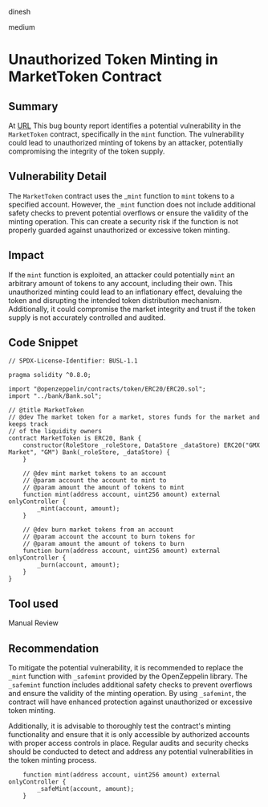 dinesh

medium

# Unauthorized Token Minting in MarketToken Contract

## Summary
At [URL](https://github.com/sherlock-audit/2023-04-gmx/blob/main/gmx-synthetics/contracts/market/MarketToken.sol#L18)
This bug bounty report identifies a potential vulnerability in the `MarketToken` contract, specifically in the `mint` function. The vulnerability could lead to unauthorized minting of tokens by an attacker, potentially compromising the integrity of the token supply.

## Vulnerability Detail
The `MarketToken` contract uses the _`mint` function to `mint` tokens to a specified account. However, the `_mint` function does not include additional safety checks to prevent potential overflows or ensure the validity of the minting operation. This can create a security risk if the function is not properly guarded against unauthorized or excessive token minting. 

## Impact
If the `mint` function is exploited, an attacker could potentially `mint` an arbitrary amount of tokens to any account, including their own. This unauthorized minting could lead to an inflationary effect, devaluing the token and disrupting the intended token distribution mechanism. Additionally, it could compromise the market integrity and trust if the token supply is not accurately controlled and audited.

## Code Snippet
```solidity
// SPDX-License-Identifier: BUSL-1.1

pragma solidity ^0.8.0;

import "@openzeppelin/contracts/token/ERC20/ERC20.sol";
import "../bank/Bank.sol";

// @title MarketToken
// @dev The market token for a market, stores funds for the market and keeps track
// of the liquidity owners
contract MarketToken is ERC20, Bank {
    constructor(RoleStore _roleStore, DataStore _dataStore) ERC20("GMX Market", "GM") Bank(_roleStore, _dataStore) {
    }

    // @dev mint market tokens to an account
    // @param account the account to mint to
    // @param amount the amount of tokens to mint
    function mint(address account, uint256 amount) external onlyController {
        _mint(account, amount);
    }

    // @dev burn market tokens from an account
    // @param account the account to burn tokens for
    // @param amount the amount of tokens to burn
    function burn(address account, uint256 amount) external onlyController {
        _burn(account, amount);
    }
}
```

## Tool used

Manual Review

## Recommendation
To mitigate the potential vulnerability, it is recommended to replace the `_mint` function with `_safemint` provided by the OpenZeppelin library. The `_safemint` function includes additional safety checks to prevent overflows and ensure the validity of the minting operation. By using `_safemint`, the contract will have enhanced protection against unauthorized or excessive token minting.

Additionally, it is advisable to thoroughly test the contract's minting functionality and ensure that it is only accessible by authorized accounts with proper access controls in place. Regular audits and security checks should be conducted to detect and address any potential vulnerabilities in the token minting process.


```solidity
    function mint(address account, uint256 amount) external onlyController {
        _safeMint(account, amount);
    }
```